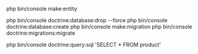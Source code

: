 php bin/console make:entity

php bin/console doctrine:database:drop --force
php bin/console doctrine:database:create
php bin/console make:migration
php bin/console doctrine:migrations:migrate

php bin/console doctrine:query:sql 'SELECT * FROM product'
